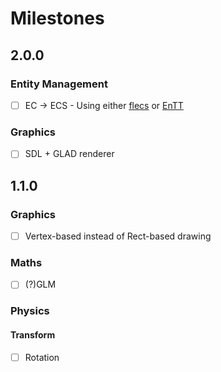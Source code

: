 # Milestones

## 2.0.0

### Entity Management
- [ ] EC -> ECS - Using either [flecs](https://github.com/SanderMertens/flecs) or [EnTT](https://github.com/skypjack/entt)

### Graphics
- [ ] SDL + GLAD renderer

## 1.1.0

### Graphics
- [ ] Vertex-based instead of Rect-based drawing

### Maths
- [ ] (?)GLM

### Physics
#### Transform
- [ ] Rotation

